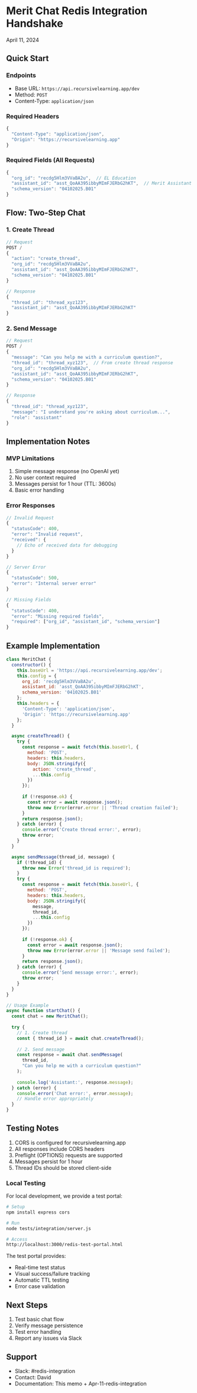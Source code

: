 # Merit Chat Redis Integration Handshake
April 11, 2024

## Quick Start

### Endpoints
- Base URL: `https://api.recursivelearning.app/dev`
- Method: `POST`
- Content-Type: `application/json`

### Required Headers
```javascript
{
  "Content-Type": "application/json",
  "Origin": "https://recursivelearning.app"
}
```

### Required Fields (All Requests)
```javascript
{
  "org_id": "recdg5Hlm3VVaBA2u",  // EL Education
  "assistant_id": "asst_QoAA395ibbyMImFJERbG2hKT",  // Merit Assistant
  "schema_version": "04102025.B01"
}
```

## Flow: Two-Step Chat

### 1. Create Thread
```javascript
// Request
POST /
{
  "action": "create_thread",
  "org_id": "recdg5Hlm3VVaBA2u",
  "assistant_id": "asst_QoAA395ibbyMImFJERbG2hKT",
  "schema_version": "04102025.B01"
}

// Response
{
  "thread_id": "thread_xyz123",
  "assistant_id": "asst_QoAA395ibbyMImFJERbG2hKT"
}
```

### 2. Send Message
```javascript
// Request
POST /
{
  "message": "Can you help me with a curriculum question?",
  "thread_id": "thread_xyz123",  // From create thread response
  "org_id": "recdg5Hlm3VVaBA2u",
  "assistant_id": "asst_QoAA395ibbyMImFJERbG2hKT",
  "schema_version": "04102025.B01"
}

// Response
{
  "thread_id": "thread_xyz123",
  "message": "I understand you're asking about curriculum...",
  "role": "assistant"
}
```

## Implementation Notes

### MVP Limitations
1. Simple message response (no OpenAI yet)
2. No user context required
3. Messages persist for 1 hour (TTL: 3600s)
4. Basic error handling

### Error Responses
```javascript
// Invalid Request
{
  "statusCode": 400,
  "error": "Invalid request",
  "received": {
    // Echo of received data for debugging
  }
}

// Server Error
{
  "statusCode": 500,
  "error": "Internal server error"
}

// Missing Fields
{
  "statusCode": 400,
  "error": "Missing required fields",
  "required": ["org_id", "assistant_id", "schema_version"]
}
```

## Example Implementation

```javascript
class MeritChat {
  constructor() {
    this.baseUrl = 'https://api.recursivelearning.app/dev';
    this.config = {
      org_id: 'recdg5Hlm3VVaBA2u',
      assistant_id: 'asst_QoAA395ibbyMImFJERbG2hKT',
      schema_version: '04102025.B01'
    };
    this.headers = {
      'Content-Type': 'application/json',
      'Origin': 'https://recursivelearning.app'
    };
  }

  async createThread() {
    try {
      const response = await fetch(this.baseUrl, {
        method: 'POST',
        headers: this.headers,
        body: JSON.stringify({
          action: 'create_thread',
          ...this.config
        })
      });
      
      if (!response.ok) {
        const error = await response.json();
        throw new Error(error.error || 'Thread creation failed');
      }
      return response.json();
    } catch (error) {
      console.error('Create thread error:', error);
      throw error;
    }
  }

  async sendMessage(thread_id, message) {
    if (!thread_id) {
      throw new Error('thread_id is required');
    }
    try {
      const response = await fetch(this.baseUrl, {
        method: 'POST',
        headers: this.headers,
        body: JSON.stringify({
          message,
          thread_id,
          ...this.config
        })
      });
      
      if (!response.ok) {
        const error = await response.json();
        throw new Error(error.error || 'Message send failed');
      }
      return response.json();
    } catch (error) {
      console.error('Send message error:', error);
      throw error;
    }
  }
}

// Usage Example
async function startChat() {
  const chat = new MeritChat();
  
  try {
    // 1. Create thread
    const { thread_id } = await chat.createThread();
    
    // 2. Send message
    const response = await chat.sendMessage(
      thread_id,
      "Can you help me with a curriculum question?"
    );
    
    console.log('Assistant:', response.message);
  } catch (error) {
    console.error('Chat error:', error.message);
    // Handle error appropriately
  }
}
```

## Testing Notes

1. CORS is configured for recursivelearning.app
2. All responses include CORS headers
3. Preflight (OPTIONS) requests are supported
4. Messages persist for 1 hour
5. Thread IDs should be stored client-side

### Local Testing
For local development, we provide a test portal:
```bash
# Setup
npm install express cors

# Run
node tests/integration/server.js

# Access
http://localhost:3000/redis-test-portal.html
```

The test portal provides:
- Real-time test status
- Visual success/failure tracking
- Automatic TTL testing
- Error case validation

## Next Steps

1. Test basic chat flow
2. Verify message persistence
3. Test error handling
4. Report any issues via Slack

## Support
- Slack: #redis-integration
- Contact: David
- Documentation: This memo + Apr-11-redis-integration 